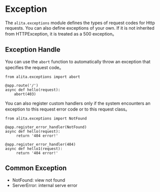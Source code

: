 # Exception
The `alita.exceptions` module defines the types of request codes for Http requests. You can also define exceptions of your own.
If it is not inherited from HTTPException, it is treated as a 500 exception。

## Exception Handle
You can use the `abort` function to automatically throw an exception that specifies the request code。
```
from alita.exceptions import abort

@app.route('/')
async def hello(request):
    abort(403)
```

You can also register custom handlers only if the system encounters an exception to this request error code or to this request class。
```
from alita.exceptions import NotFound

@app.register_error_handler(NotFound)
async def hello(request):
     return '404 error!'

@app.register_error_handler(404)
async def hello1(request):
     return '404 error!'
```

## Common Exception
- NotFound: view not found
- ServerError: internal serve error